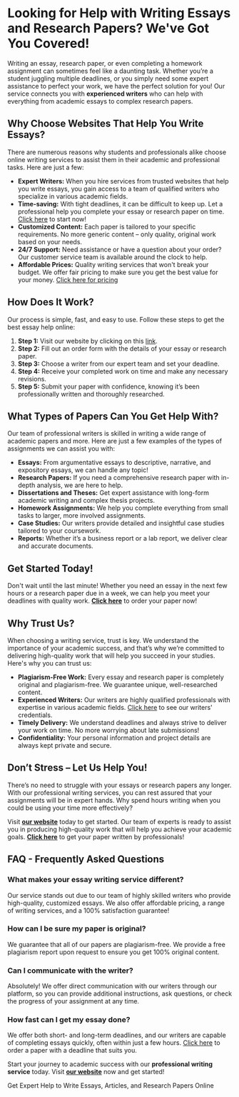 <h1>Looking for Help with Writing Essays and Research Papers? We've Got You Covered!</h1>

<p>Writing an essay, research paper, or even completing a homework assignment can sometimes feel like a daunting task. Whether you’re a student juggling multiple deadlines, or you simply need some expert assistance to perfect your work, we have the perfect solution for you! Our service connects you with <strong>experienced writers</strong> who can help with everything from academic essays to complex research papers.</p>

<h2>Why Choose Websites That Help You Write Essays?</h2>

<p>There are numerous reasons why students and professionals alike choose online writing services to assist them in their academic and professional tasks. Here are just a few:</p>

<ul>
    <li><strong>Expert Writers:</strong> When you hire services from trusted websites that help you write essays, you gain access to a team of qualified writers who specialize in various academic fields.</li>
    <li><strong>Time-saving:</strong> With tight deadlines, it can be difficult to keep up. Let a professional help you complete your essay or research paper on time. <a href="https://tinyurl.com/topessay?keyword=websites+that+help+you+write+essays">Click here</a> to start now!</li>
    <li><strong>Customized Content:</strong> Each paper is tailored to your specific requirements. No more generic content – only quality, original work based on your needs.</li>
    <li><strong>24/7 Support:</strong> Need assistance or have a question about your order? Our customer service team is available around the clock to help.</li>
    <li><strong>Affordable Prices:</strong> Quality writing services that won't break your budget. We offer fair pricing to make sure you get the best value for your money. <a href="https://tinyurl.com/topessay?keyword=websites+that+help+you+write+essays">Click here for pricing</a></li>
</ul>

<h2>How Does It Work?</h2>

<p>Our process is simple, fast, and easy to use. Follow these steps to get the best essay help online:</p>

<ol>
    <li><strong>Step 1:</strong> Visit our website by clicking on this <a href="https://tinyurl.com/topessay?keyword=websites+that+help+you+write+essays">link</a>.</li>
    <li><strong>Step 2:</strong> Fill out an order form with the details of your essay or research paper.</li>
    <li><strong>Step 3:</strong> Choose a writer from our expert team and set your deadline.</li>
    <li><strong>Step 4:</strong> Receive your completed work on time and make any necessary revisions.</li>
    <li><strong>Step 5:</strong> Submit your paper with confidence, knowing it’s been professionally written and thoroughly researched.</li>
</ol>

<h2>What Types of Papers Can You Get Help With?</h2>

<p>Our team of professional writers is skilled in writing a wide range of academic papers and more. Here are just a few examples of the types of assignments we can assist you with:</p>

<ul>
    <li><strong>Essays:</strong> From argumentative essays to descriptive, narrative, and expository essays, we can handle any topic!</li>
    <li><strong>Research Papers:</strong> If you need a comprehensive research paper with in-depth analysis, we are here to help.</li>
    <li><strong>Dissertations and Theses:</strong> Get expert assistance with long-form academic writing and complex thesis projects.</li>
    <li><strong>Homework Assignments:</strong> We help you complete everything from small tasks to larger, more involved assignments.</li>
    <li><strong>Case Studies:</strong> Our writers provide detailed and insightful case studies tailored to your coursework.</li>
    <li><strong>Reports:</strong> Whether it’s a business report or a lab report, we deliver clear and accurate documents.</li>
</ul>

<h2>Get Started Today!</h2>

<p>Don't wait until the last minute! Whether you need an essay in the next few hours or a research paper due in a week, we can help you meet your deadlines with quality work. <a href="https://tinyurl.com/topessay?keyword=websites+that+help+you+write+essays"><strong>Click here</strong></a> to order your paper now!</p>

<h2>Why Trust Us?</h2>

<p>When choosing a writing service, trust is key. We understand the importance of your academic success, and that’s why we’re committed to delivering high-quality work that will help you succeed in your studies. Here's why you can trust us:</p>

<ul>
    <li><strong>Plagiarism-Free Work:</strong> Every essay and research paper is completely original and plagiarism-free. We guarantee unique, well-researched content.</li>
    <li><strong>Experienced Writers:</strong> Our writers are highly qualified professionals with expertise in various academic fields. <a href="https://tinyurl.com/topessay?keyword=websites+that+help+you+write+essays">Click here</a> to see our writers' credentials.</li>
    <li><strong>Timely Delivery:</strong> We understand deadlines and always strive to deliver your work on time. No more worrying about late submissions!</li>
    <li><strong>Confidentiality:</strong> Your personal information and project details are always kept private and secure.</li>
</ul>

<h2>Don’t Stress – Let Us Help You!</h2>

<p>There’s no need to struggle with your essays or research papers any longer. With our professional writing services, you can rest assured that your assignments will be in expert hands. Why spend hours writing when you could be using your time more effectively?</p>

<p>Visit <a href="https://tinyurl.com/topessay?keyword=websites+that+help+you+write+essays"><strong>our website</strong></a> today to get started. Our team of experts is ready to assist you in producing high-quality work that will help you achieve your academic goals. <a href="https://tinyurl.com/topessay?keyword=websites+that+help+you+write+essays"><strong>Click here</strong></a> to get your paper written by professionals!</p>

<h2>FAQ - Frequently Asked Questions</h2>

<h3>What makes your essay writing service different?</h3>
<p>Our service stands out due to our team of highly skilled writers who provide high-quality, customized essays. We also offer affordable pricing, a range of writing services, and a 100% satisfaction guarantee!</p>

<h3>How can I be sure my paper is original?</h3>
<p>We guarantee that all of our papers are plagiarism-free. We provide a free plagiarism report upon request to ensure you get 100% original content.</p>

<h3>Can I communicate with the writer?</h3>
<p>Absolutely! We offer direct communication with our writers through our platform, so you can provide additional instructions, ask questions, or check the progress of your assignment at any time.</p>

<h3>How fast can I get my essay done?</h3>
<p>We offer both short- and long-term deadlines, and our writers are capable of completing essays quickly, often within just a few hours. <a href="https://tinyurl.com/topessay?keyword=websites+that+help+you+write+essays">Click here</a> to order a paper with a deadline that suits you.</p>

<p>Start your journey to academic success with our <strong>professional writing service</strong> today. Visit <a href="https://tinyurl.com/topessay?keyword=websites+that+help+you+write+essays"><strong>our website</strong></a> now and get started!</p>
Get Expert Help to Write Essays, Articles, and Research Papers Online
